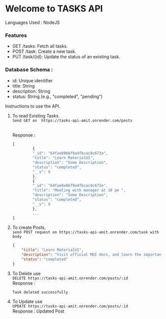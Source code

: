 # Welcome to TASKS API

Languages Used : NodeJS


### Features
- GET /tasks: Fetch all tasks.
- POST /task: Create a new task.
- PUT /task/{id}: Update the status of an existing task.

### Database Schema : 
- id: Unique identifier
- title: String
- description: String
- status: String (e.g., "completed", "pending")


Instructions to use the API.

1. To read Existing Tasks.<br>
   `Send GET on  https://tasks-api-amit.onrender.com/posts`

   <br>
   Response :

   ```js
   [
            {
            "_id": "64fae8966f9a4fbcac8c672a",
            "title": "Learn MaterialUI",
            "description": "Some Description",
            "status": "completed",
            "__v": 0
            },
            {
            "_id": "64fae8e86f9a4fbcac8c672e",
            "title": "Meeting with manager at 10 pm ",
            "description": "Some Description",
            "status": "completed",
            "__v": 0
            },
            ...
   ]

    ````

2. To create Posts,<br>
   `send POST request on https://tasks-api-amit.onrender.com/task with body`

    ```json
    {
        "title": "Learn MaterialUI",
        "description": "Visit official MUI docs, and learn the important stuff to build things using MUI for React",
        "status": "completed"
    }
    ````
3. To Delete use <br> `DELETE https://tasks-api-amit.onrender.com/posts/:id`
    <br> Response : 
    ```
    Task deleted successfully
    ```
4. To Update use <br>`UPDATE https://tasks-api-amit.onrender.com/posts/:id`
    <br> Response : Updated Post